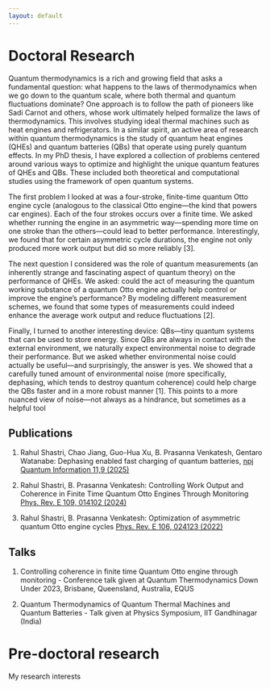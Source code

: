 ```yaml
---
layout: default
---
```

# Doctoral Research

Quantum thermodynamics is a rich and growing field that asks a fundamental question: what happens to the laws of thermodynamics when we go down to the quantum scale, where both thermal and quantum fluctuations dominate? One approach is to follow the path of pioneers like Sadi Carnot and others, whose work ultimately helped formalize the laws of thermodynamics. This involves studying ideal thermal machines such as heat engines and refrigerators. In a similar spirit, an active area of research within quantum thermodynamics is the study of quantum heat engines (QHEs) and quantum batteries (QBs) that operate using purely quantum effects. In my PhD thesis, I have explored a collection of problems centered around various ways to optimize and highlight the unique quantum features of QHEs and QBs. These included both theoretical and computational studies using the framework of open quantum systems.

The first problem I looked at was a four-stroke, finite-time quantum Otto engine cycle (analogous to the classical Otto engine—the kind that powers car engines). Each of the four strokes occurs over a finite time. We asked whether running the engine in an asymmetric way—spending more time on one stroke than the others—could lead to better performance. Interestingly, we found that for certain asymmetric cycle durations, the engine not only produced more work output but did so more reliably [3].

The next question I considered was the role of quantum measurements (an inherently strange and fascinating aspect of quantum theory) on the performance of QHEs. We asked: could the act of measuring the quantum working substance of a quantum Otto engine actually help control or improve the engine’s performance? By modeling different measurement schemes, we found that some types of measurements could indeed enhance the average work output and reduce fluctuations [2].

Finally, I turned to another interesting device: QBs—tiny quantum systems that can be used to store energy. Since QBs are always in contact with the external environment, we naturally expect environmental noise to degrade their performance. But we asked whether environmental noise could actually be useful—and surprisingly, the answer is yes. We showed that a carefully tuned amount of environmental noise (more specifically, dephasing, which tends to destroy quantum coherence) could help charge the QBs faster and in a more robust manner [1]. This points to a more nuanced view of noise—not always as a hindrance, but sometimes as a helpful tool

## Publications
 
1.  Rahul Shastri, Chao
Jiang, Guo-Hua Xu, B. Prasanna Venkatesh, Gentaro Watanabe: Dephasing enabled fast charging of quantum batteries, [npj Quantum Information 11,9 (2025)](https://www.nature.com/articles/s41534-025-00959-5)

2.  Rahul Shastri, B. Prasanna Venkatesh: Controlling Work Output and Coherence in Finite Time Quantum Otto
Engines Through Monitoring [Phys. Rev. E 109, 014102 (2024)](https://journals.aps.org/pre/abstract/10.1103/PhysRevE.109.014102)

3.  Rahul Shastri, B. Prasanna Venkatesh: Optimization of asymmetric quantum Otto engine cycles [Phys. Rev. E 106, 024123 (2022)](https://journals.aps.org/pre/abstract/10.1103/PhysRevE.106.024123)

## Talks

1. Controlling coherence in finite time Quantum
Otto engine through monitoring - Conference talk given at Quantum Thermodynamics Down Under 2023, Brisbane, Queensland, Australia, EQUS

2. Quantum Thermodynamics of Quantum Thermal Machines and Quantum Batteries - Talk given at Physics Symposium, IIT Gandhinagar (India)

# Pre-doctoral research

My research interests 




